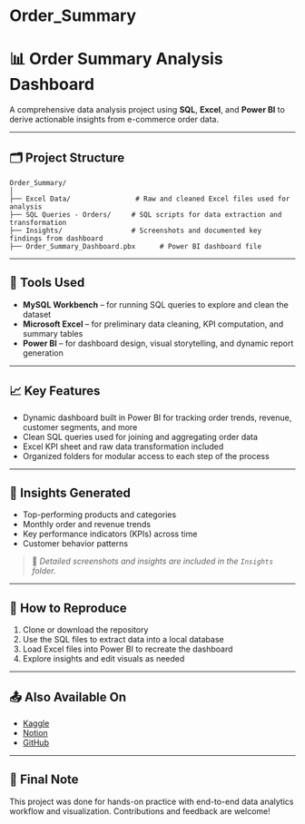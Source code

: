 # Order_Summary


# 📊 Order Summary Analysis Dashboard

A comprehensive data analysis project using **SQL**, **Excel**, and **Power BI** to derive actionable insights from e-commerce order data.

---

## 🗂️ Project Structure

```
Order_Summary/
│
├── Excel Data/                # Raw and cleaned Excel files used for analysis
├── SQL Queries - Orders/     # SQL scripts for data extraction and transformation
├── Insights/                 # Screenshots and documented key findings from dashboard
├── Order_Summary_Dashboard.pbx      # Power BI dashboard file
```

---

## 🔧 Tools Used

- **MySQL Workbench** – for running SQL queries to explore and clean the dataset
- **Microsoft Excel** – for preliminary data cleaning, KPI computation, and summary tables
- **Power BI** – for dashboard design, visual storytelling, and dynamic report generation

---

## 📈 Key Features

- Dynamic dashboard built in Power BI for tracking order trends, revenue, customer segments, and more
- Clean SQL queries used for joining and aggregating order data
- Excel KPI sheet and raw data transformation included
- Organized folders for modular access to each step of the process

---

## 🧠 Insights Generated

- Top-performing products and categories
- Monthly order and revenue trends
- Key performance indicators (KPIs) across time
- Customer behavior patterns

> 📌 *Detailed screenshots and insights are included in the `Insights` folder.*

---

## 🔄 How to Reproduce

1. Clone or download the repository
2. Use the SQL files to extract data into a local database
3. Load Excel files into Power BI to recreate the dashboard
4. Explore insights and edit visuals as needed

---

## 📤 Also Available On

- [Kaggle](https://www.kaggle.com/datasets/titan077/order-summary-project-using-power-bi-sql-and-excel) 
- [Notion](https://suave-violet-9da.notion.site/Order-Summary-Project-2357c3b95f90801b929de28a1aaaf969?source=copy_link)
- [GitHub](https://github.com/ShadowRanger100/Order_Summary)

---


## 🏁 Final Note

This project was done for hands-on practice with end-to-end data analytics workflow and visualization. Contributions and feedback are welcome!

```
